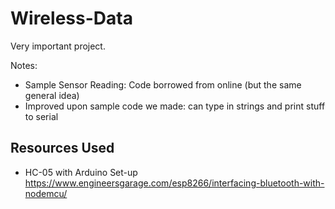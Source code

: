 # Wireless-Data
Very important project.

Notes: 
- Sample Sensor Reading: Code borrowed from online (but the same general idea)
- Improved upon sample code we made: can type in strings and print stuff to serial

## Resources Used

* HC-05 with Arduino Set-up
https://www.engineersgarage.com/esp8266/interfacing-bluetooth-with-nodemcu/
